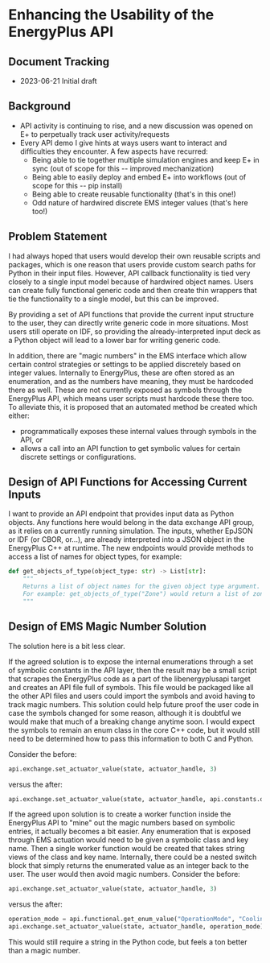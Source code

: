 # Enhancing the Usability of the EnergyPlus API

## Document Tracking

- 2023-06-21 Initial draft

## Background

- API activity is continuing to rise, and a new discussion was opened on E+ to perpetually track user activity/requests
- Every API demo I give hints at ways users want to interact and difficulties they encounter. A few aspects have recurred:
  - Being able to tie together multiple simulation engines and keep E+ in sync (out of scope for this -- improved mechanization)
  - Being able to easily deploy and embed E+ into workflows (out of scope for this -- pip install)
  - Being able to create reusable functionality (that's in this one!)
  - Odd nature of hardwired discrete EMS integer values (that's here too!) 

## Problem Statement

I had always hoped that users would develop their own reusable scripts and packages, which is one reason that users provide custom search paths for Python in their input files.
However, API callback functionality is tied very closely to a single input model because of hardwired object names.
Users can create fully functional generic code and then create thin wrappers that tie the functionality to a single model, but this can be improved.

By providing a set of API functions that provide the current input structure to the user, they can directly write generic code in more situations.
Most users still operate on IDF, so providing the already-interpreted input deck as a Python object will lead to a lower bar for writing generic code.

In addition, there are "magic numbers" in the EMS interface which allow certain control strategies or settings to be applied discretely based on integer values.
Internally to EnergyPlus, these are often stored as an enumeration, and as the numbers have meaning, they must be hardcoded there as well.
These are not currently exposed as symbols through the EnergyPlus API, which means user scripts must hardcode these there too.
To alleviate this, it is proposed that an automated method be created which either:
 - programmatically exposes these internal values through symbols in the API, or
 - allows a call into an API function to get symbolic values for certain discrete settings or configurations. 

## Design of API Functions for Accessing Current Inputs

I want to provide an API endpoint that provides input data as Python objects.
Any functions here would belong in the data exchange API group, as it relies on a currently running simulation.
The inputs, whether EpJSON or IDF (or CBOR, or...), are already interpreted into a JSON object in the EnergyPlus C++ at runtime.
The new endpoints would provide methods to access a list of names for object types, for example:

```python
def get_objects_of_type(object_type: str) -> List[str]:
    """
    Returns a list of object names for the given object type argument.
    For example: get_objects_of_type("Zone") would return a list of zone names
    """
```

## Design of EMS Magic Number Solution

The solution here is a bit less clear.

If the agreed solution is to expose the internal enumerations through a set of symbolic constants in the API layer, then
the result may be a small script that scrapes the EnergyPlus code as a part of the libenergyplusapi target and creates an API file full of symbols.
This file would be packaged like all the other API files and users could import the symbols and avoid having to track magic numbers.
This solution could help future proof the user code in case the symbols changed for some reason, although it is doubtful we would make that much of a breaking change anytime soon.
I would expect the symbols to remain an enum class in the core C++ code, but it would still need to be determined how to pass this information to both C and Python.

Consider the before:

```python
api.exchange.set_actuator_value(state, actuator_handle, 3)
```

versus the after:

```python
api.exchange.set_actuator_value(state, actuator_handle, api.constants.operation_mode.cooling)
```

If the agreed upon solution is to create a worker function inside the EnergyPlus API to "mine" out the magic numbers based on symbolic entries, it actually becomes a bit easier.
Any enumeration that is exposed through EMS actuation would need to be given a symbolic class and key name.
Then a single worker function would be created that takes string views of the class and key name.
Internally, there could be a nested switch block that simply returns the enumerated value as an integer back to the user.
The user would then avoid magic numbers.
Consider the before:

```python
api.exchange.set_actuator_value(state, actuator_handle, 3)
```

versus the after:

```python
operation_mode = api.functional.get_enum_value("OperationMode", "Cooling")
api.exchange.set_actuator_value(state, actuator_handle, operation_mode)
```

This would still require a string in the Python code, but feels a ton better than a magic number.